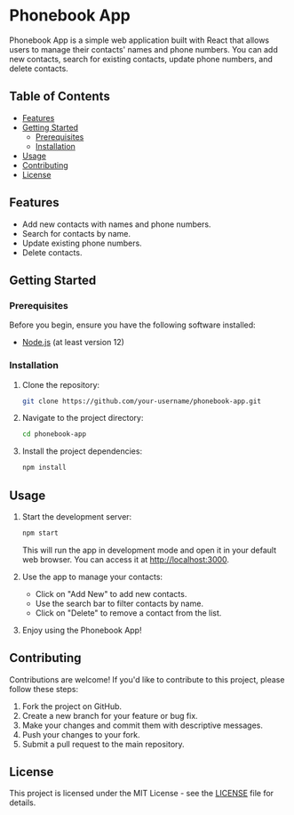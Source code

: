 
# Phonebook App

Phonebook App is a simple web application built with React that allows users to manage their contacts' names and phone numbers. You can add new contacts, search for existing contacts, update phone numbers, and delete contacts.

## Table of Contents

- [Features](#features)
- [Getting Started](#getting-started)
  - [Prerequisites](#prerequisites)
  - [Installation](#installation)
- [Usage](#usage)
- [Contributing](#contributing)
- [License](#license)

## Features

- Add new contacts with names and phone numbers.
- Search for contacts by name.
- Update existing phone numbers.
- Delete contacts.

## Getting Started

### Prerequisites

Before you begin, ensure you have the following software installed:

- [Node.js](https://nodejs.org/) (at least version 12)

### Installation

1. Clone the repository:

   ```bash
   git clone https://github.com/your-username/phonebook-app.git
   ```

2. Navigate to the project directory:

   ```bash
   cd phonebook-app
   ```

3. Install the project dependencies:

   ```bash
   npm install
   ```

## Usage

1. Start the development server:

   ```bash
   npm start
   ```

   This will run the app in development mode and open it in your default web browser. You can access it at [http://localhost:3000](http://localhost:3000).

2. Use the app to manage your contacts:

   - Click on "Add New" to add new contacts.
   - Use the search bar to filter contacts by name.
   - Click on "Delete" to remove a contact from the list.

3. Enjoy using the Phonebook App!

## Contributing

Contributions are welcome! If you'd like to contribute to this project, please follow these steps:

1. Fork the project on GitHub.
2. Create a new branch for your feature or bug fix.
3. Make your changes and commit them with descriptive messages.
4. Push your changes to your fork.
5. Submit a pull request to the main repository.

## License

This project is licensed under the MIT License - see the [LICENSE](LICENSE) file for details.
